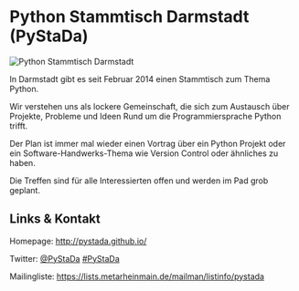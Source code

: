 # Python Stammtisch Darmstadt (PyStaDa)
![Python Stammtisch Darmstadt](./pystada.logo.png)

In Darmstadt gibt es seit Februar 2014 einen Stammtisch zum Thema Python.

Wir verstehen uns als lockere Gemeinschaft, die sich zum Austausch über Projekte, Probleme und Ideen Rund um die Programmiersprache Python trifft. 

Der Plan ist immer mal wieder einen Vortrag über ein Python Projekt oder ein Software-Handwerks-Thema wie Version Control oder ähnliches zu haben.

Die Treffen sind für alle Interessierten offen und werden im Pad grob geplant.

## Links &amp; Kontakt

Homepage: <http://pystada.github.io/>


Twitter: [@PyStaDa](https://twitter.com/@PyStaDa) [#PyStaDa](https://twitter.com/search?q=%23PyStaDa)


Mailingliste: <https://lists.metarheinmain.de/mailman/listinfo/pystada>
